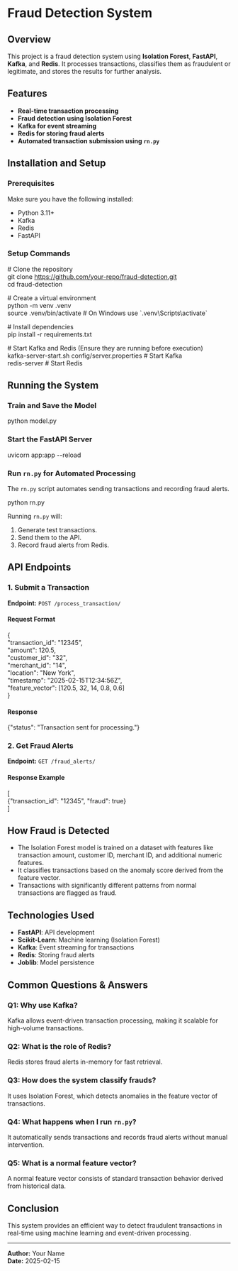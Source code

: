 # **Fraud Detection System**

## **Overview**

This project is a fraud detection system using **Isolation Forest**, **FastAPI**, **Kafka**, and **Redis**. It processes transactions, classifies them as fraudulent or legitimate, and stores the results for further analysis.

## **Features**

* **Real-time transaction processing**  
* **Fraud detection using Isolation Forest**  
* **Kafka for event streaming**  
* **Redis for storing fraud alerts**  
* **Automated transaction submission using `rn.py`**

## **Installation and Setup**

### **Prerequisites**

Make sure you have the following installed:

* Python 3.11+  
* Kafka  
* Redis  
* FastAPI

### **Setup Commands**

\# Clone the repository  
git clone https://github.com/your-repo/fraud-detection.git  
cd fraud-detection

\# Create a virtual environment  
python \-m venv .venv  
source .venv/bin/activate  \# On Windows use \`.venv\\Scripts\\activate\`

\# Install dependencies  
pip install \-r requirements.txt

\# Start Kafka and Redis (Ensure they are running before execution)  
kafka-server-start.sh config/server.properties  \# Start Kafka  
redis-server  \# Start Redis

## **Running the System**

### **Train and Save the Model**

python model.py

### **Start the FastAPI Server**

uvicorn app:app \--reload

### **Run `rn.py` for Automated Processing**

The `rn.py` script automates sending transactions and recording fraud alerts.

python rn.py

Running `rn.py` will:

1. Generate test transactions.  
2. Send them to the API.  
3. Record fraud alerts from Redis.

## **API Endpoints**

### **1\. Submit a Transaction**

**Endpoint:** `POST /process_transaction/`

#### **Request Format**

{  
  "transaction\_id": "12345",  
  "amount": 120.5,  
  "customer\_id": "32",  
  "merchant\_id": "14",  
  "location": "New York",  
  "timestamp": "2025-02-15T12:34:56Z",  
  "feature\_vector": \[120.5, 32, 14, 0.8, 0.6\]  
}

#### **Response**

{"status": "Transaction sent for processing."}

### **2\. Get Fraud Alerts**

**Endpoint:** `GET /fraud_alerts/`

#### **Response Example**

\[  
  {"transaction\_id": "12345", "fraud": true}  
\]

## **How Fraud is Detected**

* The Isolation Forest model is trained on a dataset with features like transaction amount, customer ID, merchant ID, and additional numeric features.  
* It classifies transactions based on the anomaly score derived from the feature vector.  
* Transactions with significantly different patterns from normal transactions are flagged as fraud.

## **Technologies Used**

* **FastAPI**: API development  
* **Scikit-Learn**: Machine learning (Isolation Forest)  
* **Kafka**: Event streaming for transactions  
* **Redis**: Storing fraud alerts  
* **Joblib**: Model persistence

## **Common Questions & Answers**

### **Q1: Why use Kafka?**

Kafka allows event-driven transaction processing, making it scalable for high-volume transactions.

### **Q2: What is the role of Redis?**

Redis stores fraud alerts in-memory for fast retrieval.

### **Q3: How does the system classify frauds?**

It uses Isolation Forest, which detects anomalies in the feature vector of transactions.

### **Q4: What happens when I run `rn.py`?**

It automatically sends transactions and records fraud alerts without manual intervention.

### **Q5: What is a normal feature vector?**

A normal feature vector consists of standard transaction behavior derived from historical data.

## **Conclusion**

This system provides an efficient way to detect fraudulent transactions in real-time using machine learning and event-driven processing.

---

**Author:** Your Name  
 **Date:** 2025-02-15
